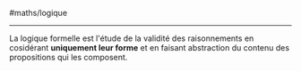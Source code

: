 #maths/logique

----

La logique formelle est l'étude de la validité des raisonnements en cosidérant **uniquement leur forme** et en faisant abstraction du contenu des propositions qui les composent.



